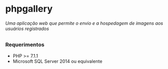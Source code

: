 # phpgallery
###### Uma aplicação web que permite o envio e a hospedagem de imagens aos usuários registrados

### Requerimentos
* PHP >= 7.1.1
* Microsoft SQL Server 2014 ou equivalente
